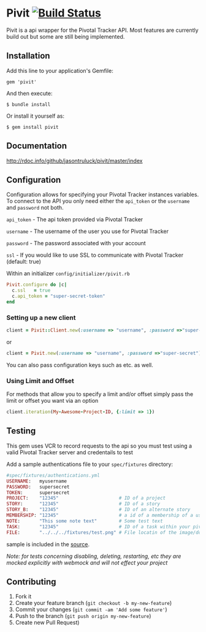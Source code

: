 # Pivit [![Build Status](https://travis-ci.org/jasontruluck/pivit.png?branch=master)](https://travis-ci.org/jasontruluck/pivit)

Pivit is a api wrapper for the Pivotal Tracker API. Most features are currently
build out but some are still being implemented.

## Installation

Add this line to your application's Gemfile:

    gem 'pivit'

And then execute:

    $ bundle install

Or install it yourself as:

    $ gem install pivit

## Documentation

http://rdoc.info/github/jasontruluck/pivit/master/index

## Configuration

Configuration allows for specifying your Pivotal Tracker instances variables. To connect to the API you only need either the `api_token` or the `username` and `password` not both.

`api_token` - The api token provided via Pivotal Tracker

`username`  - The username of the user you use for Pivotal Tracker

`password`  - The password associated with your account

`ssl`       - If you would like to use SSL to communicate with Pivotal Tracker (default: true)

Within an initializer `config/initializer/pivit.rb`

```ruby
Pivit.configure do |c|
  c.ssl   = true
  c.api_token = "super-secret-token"
end
```

### Setting up a new client

```ruby
client = Pivit::Client.new(:username => "username", :password =>"super-secret")
```
or
```ruby
client = Pivit.new(:username => "username", :password =>"super-secret")
```

You can also pass configuration keys such as  etc. as well.

### Using Limit and Offset

For methods that allow you to specify a limit and/or offset simply pass the limit or offset you want via an option

```ruby
client.iteration(My-Awesome-Project-ID, {:limit => 1})
```

## Testing

This gem uses VCR to record requests to the api so you must test using a valid Pivotal Tracker server and credentails to test

Add a sample authentications file to your `spec/fixtures` directory:

```ruby
#spec/fixtures/authentications.yml
USERNAME:   myusername
PASSWORD:   supersecret
TOKEN:      supersecret
PROJECT:    "12345"                      # ID of a project
STORY:      "12345"                      # ID of a story
STORY_B:    "12345"                      # ID of an alternate story
MEMBERSHIP: "12345"                      # a id of a membership of a user in your project
NOTE:       "This some note text"        # Some test text
TASK:       "12345"                      # ID of a task within your pivotal tracker project 
FILE:       "../../../fixtures/test.png" # File locatin of the image/doc/text you would like to use to test with
```

sample is included in the [source](https://github.com/jasontruluck/pivit/blob/master/spec/fixtures/authentications.yml.sample).

*Note: for tests concerning disabling, deleting, restarting, etc they are mocked explicitly with webmock and will not effect your project*

## Contributing
  1. Fork it
  2. Create your feature branch (`git checkout -b my-new-feature`)
  3. Commit your changes (`git commit -am 'Add some feature'`)
  4. Push to the branch (`git push origin my-new-feature`)
  5. Create new Pull Request</job>)
